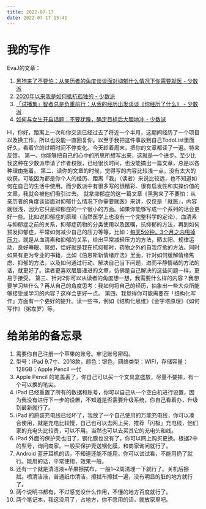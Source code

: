 ```yaml
---
title: 2022-07-17
date: 2022-07-17 15:41
---
```


# 我的写作

EvaJ的文章：
1. [黑狗来了不要怕：从亲历者的角度谈谈面对抑郁什么情况下你需要就医 - 少数派](https://sspai.com/post/73459)
2. [2020年以来我是如何抵抗孤独的 - 少数派](https://sspai.com/post/73460)
3. [「试播集」智者总是负重前行：从我的经历出发谈谈《你经历了什么》 - 少数派](https://sspai.com/post/73480)
4. [如何与女生开启话题：不要犹豫，确定目标后大胆地冲 - 少数派](https://sspai.com/post/73487)

Hi，你好，距离上一次和你交流已经过去了将近一个半月，这期间经历了一个项目以及换工作，所以也没能一直回复你。以至于我把这件事放到自己TodoList里面好久，看着它的过期时间不停变化。今天趁着周末，把你的文章都读了一遍。特来反馈。
第一、你能够把自己的心中的所思所想写出来，这就是一个进步。至少比我这种在少数派申请了作者权限，已经很长时间，也没能搞出一篇文章，总是以各种理由拖着。
第二、读你的文章的时候，觉得写的内容比较浅一点，没有太大的收获。可能因为都是你个人的经历、距离「我」（读者）来说比较远，也不知道如何在自己的生活中使用。而少数派中有很多写的很精彩、很有启发性和实操价值的文章，我就会被他们吸引过去。
就拿抑郁症的这一篇文章《黑狗来了不要怕：从亲历者的角度谈谈面对抑郁什么情况下你需要就医》来讲，仅仅是「就医」，内容就很浅，因为它只是抑郁症的一个很小的方面。如果你能够写成一个系列的话会更好一些。比如说抑郁症的原理（当然医学上也没有一个完整科学的定论），血清素与抑郁症之前的关系，抑郁症药物的分类使用以及医嘱，抗抑郁的方法，再到如何预发抑郁症，平常如何减少自己的压力等等，比如：[每天5分钟，3个月之内甩掉压力](https://mp.weixin.qq.com/s/rwcms_G8xm5t5gVoXWXPJg)，就是从血清素和抑郁的关系，给出平常减轻压力的方法，晒太阳、规律运动、良好睡眠、冥想，恰好就是我在抗抑郁时，药物之外的自我疗愈的方法。同时如果有更为专业的书籍，比如《伯恩斯新情绪疗法》里面，针对如何缓解情绪焦虑、抑郁的方法，以及如何通过行动、解决自己当下问题，进而平静情绪的方法的话，就更好了。读者更喜欢层层递进的文章，仿佛是自己解决的这些问题一样，更易于接受。
第三、针对2你可以从读者的角度想一想，我需要什么样的内容？我想要学习些什么？再从自己的角度思考：我如何将自己的经历，抽象出一些大众所能够接受或学习的内容？这样会更好一点。
第四、我觉得你可能需要在「结构化写作」方面有一个更好的提升。读一些书，例如《结构化思维》《金字塔原理》《如何写作》（粥左罗）等。

# 给弟弟的备忘录

1. 需要你自己注册一个苹果的账号。牢记账号密码。
2. 型号：iPad 9.7寸、2018款，颜色：银色，网络类型：WIFI，存储容量：128GB；Apple Pencil 一代
3. Apple Pencil 的笔盖丢了，你自己可以买一个文具盒盛放，尽量不要摔，有一个可以换的笔尖。
4. iPad 已经重置了所有的数据和账号，你可以自己从一个空白机进行设置，因为我没有进行下一步的设置，不知道是否需要升级系统，你自己看着办，升级到最新就行了。
5. iPad 的原装充电线已经坏了，我放了一个自己使用的万能充电线，你可以凑合使用，就是充电比较慢，自己也可以去网上买，推荐「闪极」充电线，他们家的充电头比较贵，可以不用。当然也可以去买其它的充电头和线。
6. iPad 外面的保护壳也旧了，钢化膜也没有了。你可以网上购买更换。根据2中的型号，询问商家。一般买保护壳送钢化膜，和商家询问就行了。
7. Android 蓝牙耳机的话，不知道还能不能用，你可以试试看，不能用扔了就行。能用的话，平常使用，效果一般。
8. 还有一个就是清洁液+苹果擦拭布，一般1~2周清理一下就行了。关机后擦拭。喷清洁液，普通纸巾清洁，擦拭布擦拭一遍，没有明显的脏的地方就行了。
9. 两个说明书都有，不过感觉没什么作用，不懂的地方百度就行了。
10. 两个笔记本，我这没用了，占地方，你不愿用的话，就放家里吧。